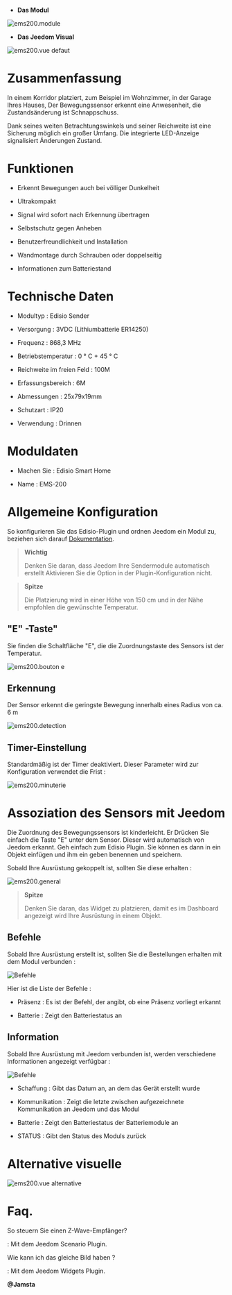 -   **Das Modul**

![ems200.module](images/ems200/ems200.module.jpg)

-   **Das Jeedom Visual**

![ems200.vue defaut](images/ems200/ems200.vue-defaut.jpg)

Zusammenfassung 
======

In einem Korridor platziert, zum Beispiel im Wohnzimmer, in der Garage Ihres Hauses,
Der Bewegungssensor erkennt eine Anwesenheit, die Zustandsänderung ist
Schnappschuss.

Dank seines weiten Betrachtungswinkels und seiner Reichweite ist eine Sicherung möglich
ein großer Umfang. Die integrierte LED-Anzeige signalisiert Änderungen
Zustand.

Funktionen 
=========

-   Erkennt Bewegungen auch bei völliger Dunkelheit

-   Ultrakompakt

-   Signal wird sofort nach Erkennung übertragen

-   Selbstschutz gegen Anheben

-   Benutzerfreundlichkeit und Installation

-   Wandmontage durch Schrauben oder doppelseitig

-   Informationen zum Batteriestand

Technische Daten 
===========================

-   Modultyp : Edisio Sender

-   Versorgung : 3VDC (Lithiumbatterie ER14250)

-   Frequenz : 868,3 MHz

-   Betriebstemperatur : 0 ° C + 45 ° C

-   Reichweite im freien Feld : 100M

-   Erfassungsbereich : 6M

-   Abmessungen : 25x79x19mm

-   Schutzart : IP20

-   Verwendung : Drinnen

Moduldaten 
=================

-   Machen Sie : Edisio Smart Home

-   Name : EMS-200

Allgemeine Konfiguration 
======================

So konfigurieren Sie das Edisio-Plugin und ordnen Jeedom ein Modul zu,
beziehen sich darauf
[Dokumentation](https://www.jeedom.fr/doc/Dokumentation/plugins/edisio/de_DE/edisio.html).

> **Wichtig**
>
> Denken Sie daran, dass Jeedom Ihre Sendermodule automatisch erstellt
> Aktivieren Sie die Option in der Plugin-Konfiguration nicht.

> **Spitze**
>
> Die Platzierung wird in einer Höhe von 150 cm und in der Nähe empfohlen
> die gewünschte Temperatur.

"E" -Taste" 
----------

Sie finden die Schaltfläche "E", die die Zuordnungstaste des Sensors ist
der Temperatur.

![ems200.bouton e](images/ems200/ems200.bouton-e.jpg)

Erkennung 
---------

Der Sensor erkennt die geringste Bewegung innerhalb eines Radius von ca. 6 m

![ems200.detection](images/ems200/ems200.detection.jpg)

Timer-Einstellung 
-----------------------

Standardmäßig ist der Timer deaktiviert. Dieser Parameter wird zur Konfiguration verwendet
die Frist :

![ems200.minuterie](images/ems200/ems200.minuterie.jpg)

Assoziation des Sensors mit Jeedom 
===============================

Die Zuordnung des Bewegungssensors ist kinderleicht. Er
Drücken Sie einfach die Taste "E" unter dem Sensor. Dieser wird
automatisch von Jeedom erkannt. Geh einfach zum
Edisio Plugin. Sie können es dann in ein Objekt einfügen und ihm ein geben
benennen und speichern.

Sobald Ihre Ausrüstung gekoppelt ist, sollten Sie diese erhalten :

![ems200.general](images/ems200/ems200.general.jpg)

> **Spitze**
>
> Denken Sie daran, das Widget zu platzieren, damit es im Dashboard angezeigt wird
> Ihre Ausrüstung in einem Objekt.

Befehle 
---------

Sobald Ihre Ausrüstung erstellt ist, sollten Sie die Bestellungen erhalten
mit dem Modul verbunden :

![Befehle](images/ems200/ems200.commande.jpg)

Hier ist die Liste der Befehle :

-   Präsenz : Es ist der Befehl, der angibt, ob eine Präsenz vorliegt
    erkannt

-   Batterie : Zeigt den Batteriestatus an

Information 
------------

Sobald Ihre Ausrüstung mit Jeedom verbunden ist, werden verschiedene Informationen angezeigt
verfügbar :

![Befehle](images/ems200/ems200.informations.jpg)

-   Schaffung : Gibt das Datum an, an dem das Gerät erstellt wurde

-   Kommunikation : Zeigt die letzte zwischen aufgezeichnete Kommunikation an
    Jeedom und das Modul

-   Batterie : Zeigt den Batteriestatus der Batteriemodule an

-   STATUS : Gibt den Status des Moduls zurück

Alternative visuelle 
=================

![ems200.vue alternative](images/ems200/ems200.vue-alternative.jpg)

Faq. 
======

So steuern Sie einen Z-Wave-Empfänger?

:   Mit dem Jeedom Scenario Plugin.

Wie kann ich das gleiche Bild haben ?

:   Mit dem Jeedom Widgets Plugin.

**@Jamsta**

